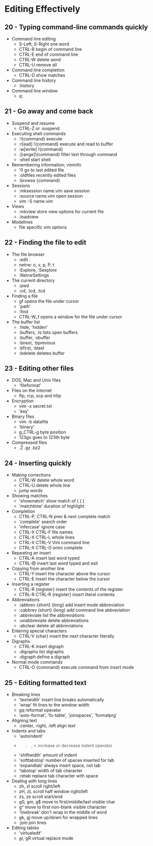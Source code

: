 # Editing Effectively

## 20 - Typing command-line commands quickly
- Command line editing
  * S-Left, S-Right one word 
  * CTRL-B begin of command line
  * CTRL-E end of command line
  * CTRL-W delete word
  * CTRL-U remove all
- Command line completion
  * CTRL-D show matches
- Command line history
  * :history
- Command line window
  * q:

## 21 - Go away and come back
- Suspend and resume
  * CTRL-Z or :suspend
- Executing shell commands
  * :!{command} execute
  * :r[ead] !{command} execute and read to buffer
  * :w[write] !{command}
  * :[range]!{command} filter text through command
  * :shell start shell
- Remembering information; viminfo
  * '0 go to last edited file
  * :oldfiles recently edited files
  * :browse {command}
- Sessions
  * :mksession name.vim save session
  * :source name.vim open session
  * vim -S name.vim
- Views
  * :mkview store view options for current file
  * :loadview
- Modelines
  * file specific vim options

## 22 - Finding the file to edit
- The file browser
  * :edit .
  * netrw: o, v, p, P, t
  * :Explore, :Sexplore
  * :NetrwSettings
- The current directory
  * :pwd
  * :cd, :lcd, :tcd
- Finding a file
  * gf opens the file under cursor
  * 'path'
  * :find
  * CTRL-W_f opens a window for the file under cursor
- The buffer list
  * :hide, 'hidden'
  * :buffers, :ls lists open buffers
  * :buffer, :sbuffer
  * :bnext, :bprevious
  * :bfirst, :blast
  * :bdelete deletes buffer

## 23 - Editing other files
- DOS, Mac and Unix files
  * 'fileformat'
- Files on the internet
  * ftp, rcp, scp and http
- Encryption
  * vim -x secret.txt
  * 'key'
- Binary files
  * vim -b datafile
  * 'binary'
  * g_CTRL-g byte position
  * 123go goes to 123th byte
- Compressed files
  * .Z .gz .bz2

## 24 - Inserting quickly
- Making corrections
  * CTRL-W delete whole word
  * CTRL-U delete whole line
  * <S-left> <S-right> jump words
- Showing matches
  * 'showmatch' show match of ( { [
  * 'matchtime' duration of highlight
- Completion
  * CTRL-P, CTRL-N prev & next complete match
  * 'complete' search order
  * 'infercase' ignore case
  * CTRL-X CTRL-F file names
  * CTRL-X CTRL-L whole lines
  * CTRL-X CTRL-V Vim command line
  * CTRL-X CTRL-O omni complete
- Repeating an insert
  * CTRL-A insert last word typed
  * CTRL-@ insert last word typed and exit
- Copying from another line
  * CTRL-Y insert the character above the cursor
  * CTRL-E insert the character below the cursor
- Inserting a register
  * CTRL-R {register} insert the contents of the register
  * CTRL-R CTRL-R {register} insert literal contents
- Abbreviations
  * :iabbrev {short} {long} add insert mode abbreviation
  * :cabbrev {short} {long} add command line abbreviation
  * :abbreviate list the abbreviations
  * :unabbreviate delete abbreviations
  * :abclear delete all abbreviations
- Entering special characters
  * CTRL-V {char} insert the next character literally
- Digraphs
  * CTRL-K insert digraph
  * :digraphs list digraphs
  * :digraph define a digraph
- Normal mode commands
  * CTRL-O {command} execute command from insert mode

## 25 - Editing formatted text
- Breaking lines
  * 'textwidth' insert line breaks automatically
  * 'wrap' fit lines to the window width
  * gq reformat operator
  * 'auto-format', 'fo-table', 'joinspaces', 'formatprg'
- Aligning text
  * :center, :right, :left align text
- Indents and tabs
  * 'autoindent'
  * >, < increase or decrease indent operator
  * 'shiftwidth' amount of indent
  * 'softtabstop' number of spaces inserted for tab
  * 'expandtab' always insert space, not tab
  * 'tabstop' width of tab character
  * :retab replace tab character with space
- Dealing with long lines
  * zh, zl scroll right/left
  * zH, zL scroll half window right/left
  * zs, ze scroll start/end
  * g0, gm, g$ move to first/middle/last visible char
  * g^ move to first non-blank visible character
  * 'linebreak' don't wrap in the middle of word
  * gk, gj move up/down for wrapped lines
  * :join join lines
- Editing tables
  * 'virtualedit'
  * gr, gR virtual replace mode
